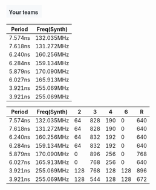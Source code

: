 ![Image of Yaktocat](https://github.com/mpourmpoulis/test2/blob/master/test.png)

Period | Freq(Synth)
-------|-----------
7.574ns | 132.035MHz
7.618ns | 131.272MHz
6.240ns | 160.256MHz
6.284ns | 159.134MHz
5.879ns | 170.090MHz
6.027ns | 165.913MHz
3.921ns | 255.069MHz
3.921ns | 255.069MHz


Period | Freq(Synth) | 2 | 3 | 4 | 6 | R 
-------|-------------|---|---|---|---|---
7.574ns|132.035MHz|64|828|190|0|640
7.618ns|131.272MHz|64|828|190|0|640
6.240ns|160.256MHz|64|832|192|0|640
6.284ns|159.134MHz|64|832|192|0|640
5.879ns|170.090MHz|0|896|256|0|768
6.027ns|165.913MHz|0|768|256|0|640
3.921ns|255.069MHz|128|768|128|128|896
3.921ns|255.069MHz|128|544|128|128|672






